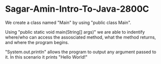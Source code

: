 # Sagar-Amin-Intro-To-Java-2800C

We create a class named "Main" by using "public class Main".

Using "public static void main(String[] args)" we are able to indentify where/who can access the assosciated method, what the method returns, and where the program begins.

"System.out.println" allows the program to output any argument passed to it. In this scenario it prints "Hello World!" 
